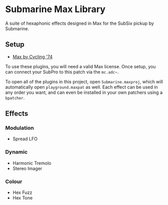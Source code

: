# Submarine Max Library

A suite of hexaphonic effects designed in Max for the SubSix pickup by Submarine.

## Setup

-	[Max by Cycling '74](https://cycling74.com/shop/max)

To use these plugins, you will need a valid Max license. Once setup, you can connect your SubPro to this patch via the `mc.adc~`. 

To open all of the plugins in this project, open `Submarine.maxproj`, which will automatically open `playground.maxpat` as well. Each effect can be used in any order you want, and can even be installed in your own patchers using a `bpatcher`.

## Effects

### Modulation
- 	Spread LFO

### Dynamic
-	Harmonic Tremolo
-	Stereo Imager

### Colour
-	Hex Fuzz
-	Hex Tone
